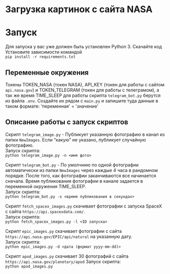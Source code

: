 # Загрузка картинок с сайта NASA

# Запуск

Для запуска у вас уже должен быть установлен Python 3.
Скачайте код
Установите зависимости командой <br/>
``` pip install -r requirements.txt ```

## Переменные окружения

Токены TOKEN_NASA (токен NASA), API_KEY (токен для работы с сайтом `api.nasa.gov`) и TOKEN_TELEGRAM (токен для работы с телеграмом), а так же время TIME_SLEEP для работы скрипта `telegram_bot.py` берутся из файла `.env`. Создайте их рядом с `main.py` и запишите туда данные в таком формате: 'переменная' = 'значение'

## Описание работы с запуск скриптов

Скрипт `telegram_image.py` - Публикует указанную фотографию в канал из папки `NewImages`. Если “какую” не указано, публикует случайную фотографию.<br/>
Запуск скрипта: <br/>
``` python telegram_image.py -n <имя фото> ```

Скрипт `telegram_bot.py` - По умолчнию по одной фотографии автоматически из папки `NewImages` через каждые 4 часа в рандомном порядке. После того, как фотографии заканчиваются все начинается сначала. Время публикования фотографии в канале задается в переменной окружения TIME_SLEEP.<br/>
Запуск скрипта: <br/>
``` python telegram_bot.py -s <время публикования в секундах> ```

Скрипт `fetch_spacex_images.py` скачивает фотографии с запуска SpaceX с сайта `https://api.spacexdata.com/`.<br/> 
Запуск скрипта: <br/>
``` python fetch_spacex_images.py -l <ID запуска> ```

Скрипт `epic_images.py` скачивает фотографии с сайта `https://api.nasa.gov/EPIC/api/natural` на указанную дату.<br/>
Запуск скрипта: <br/>
``` python epic_images.py -d <дата (формат yyyy-mm-dd)> ```

Скрипт `apod_images.py` скачивает 30 фотографий с сайта `https://api.nasa.gov/planetary/apod`
Запуск скрипта: <br/>
``` python apod_images.py ```